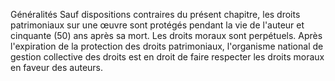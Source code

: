 Généralités
Sauf dispositions contraires du présent chapitre, les droits patrimoniaux sur une œuvre sont
protégés pendant la vie de l'auteur et cinquante (50) ans après sa mort.
Les droits moraux sont perpétuels. Après l'expiration de la protection des droits patrimoniaux,
l'organisme national de gestion collective des droits est en droit de faire respecter les droits
moraux en faveur des auteurs.